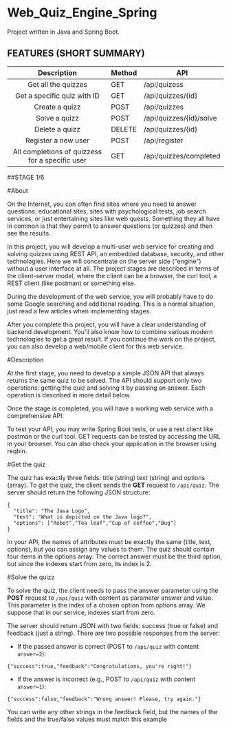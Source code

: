 # Web_Quiz_Engine_Spring
Project written in Java and Spring Boot.

## FEATURES (SHORT SUMMARY)

|Description|Method|API|
|:-:|---|---|
|Get all the quizzes|GET|/api/quizess|
|Get a specific quiz with ID|GET|/api/quizzes/{id}|
|Create a quizz|POST|/api/quizzes|
|Solve a quizz|POST|/api/quizzes/{id}/solve|
|Delete a quizz|DELETE|/api/quizzes/{id}|
|Register a new user|POST|/api/register|
|All completions of quizzess for a specific user|GET|/api/quizzes/completed|

##STAGE 1/6

#About

On the Internet, you can often find sites where you need to answer questions: educational sites, sites with psychological tests, job search services, or just entertaining sites like web quests. Something they all have in common is that they permit to answer questions (or quizzes) and then see the results.

In this project, you will develop a multi-user web service for creating and solving quizzes using REST API, an embedded database, security, and other technologies. Here we will concentrate on the server side ("engine") without a user interface at all. The project stages are described in terms of the client-server model, where the client can be a browser, the curl tool, a REST client (like postman) or something else.

During the development of the web service, you will probably have to do some Google searching and additional reading. This is a normal situation, just read a few articles when implementing stages.

After you complete this project, you will have a clear understanding of backend development. You'll also know how to combine various modern technologies to get a great result. If you continue the work on the project, you can also develop a web/mobile client for this web service.

#Description

At the first stage, you need to develop a simple JSON API that always returns the same quiz to be solved. The API should support only two operations: getting the quiz and solving it by passing an answer. Each operation is described in more detail below.

Once the stage is completed, you will have a working web service with a comprehensive API.

To test your API, you may write Spring Boot tests, or use a rest client like postman or the curl tool. GET requests can be tested by accessing the URL in your browser. You can also check your application in the browser using reqbin.

#Get the quiz

The quiz has exactly three fields: title (string) text (string) and options (array). To get the quiz, the client sends the **GET** request to ```/api/quiz```. The server should return the following JSON structure:
```
{
  "title": "The Java Logo",
  "text": "What is depicted on the Java logo?",
  "options": ["Robot","Tea leaf","Cup of coffee","Bug"]
}
```
In your API, the names of attributes must be exactly the same (title, text, options), but you can assign any values to them. The quiz should contain four items in the options array. The correct answer must be the third option, but since the indexes start from zero, its index is 2.

#Solve the quizz

To solve the quiz, the client needs to pass the answer parameter using the **POST** request to ```/api/quiz``` with content as parameter answer and value. This parameter is the index of a chosen option from options array. We suppose that in our service, indexes start from zero.

The server should return JSON with two fields: success (true or false) and feedback (just a string). There are two possible responses from the server:

* If the passed answer is correct (POST to ```/api/quiz``` with content ```answer=2```):
```
{"success":true,"feedback":"Congratulations, you're right!"}
```
* If the answer is incorrect (e.g., POST to ```/api/quiz``` with content ```answer=1```):
```
{"success":false,"feedback":"Wrong answer! Please, try again."}
```
You can write any other strings in the feedback field, but the names of the fields and the true/false values must match this example
